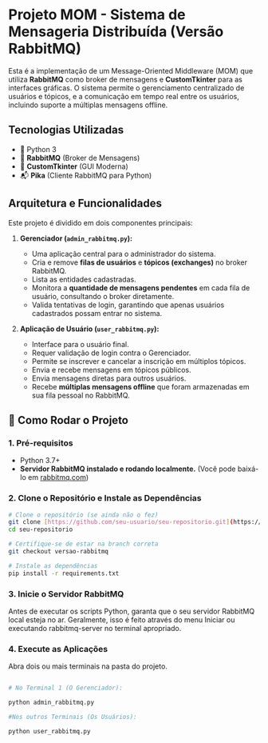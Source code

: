 # Projeto MOM - Sistema de Mensageria Distribuída (Versão RabbitMQ)

Esta é a implementação de um Message-Oriented Middleware (MOM) que utiliza **RabbitMQ** como broker de mensagens e **CustomTkinter** para as interfaces gráficas. O sistema permite o gerenciamento centralizado de usuários e tópicos, e a comunicação em tempo real entre os usuários, incluindo suporte a múltiplas mensagens offline.

## Tecnologias Utilizadas
- 🐍 Python 3
- 🐇 **RabbitMQ** (Broker de Mensagens)
- 🎨 **CustomTkinter** (GUI Moderna)
- 📬 **Pika** (Cliente RabbitMQ para Python)

## Arquitetura e Funcionalidades

Este projeto é dividido em dois componentes principais:

1.  **Gerenciador (`admin_rabbitmq.py`):**
    * Uma aplicação central para o administrador do sistema.
    * Cria e remove **filas de usuários** e **tópicos (exchanges)** no broker RabbitMQ.
    * Lista as entidades cadastradas.
    * Monitora a **quantidade de mensagens pendentes** em cada fila de usuário, consultando o broker diretamente.
    * Valida tentativas de login, garantindo que apenas usuários cadastrados possam entrar no sistema.

2.  **Aplicação de Usuário (`user_rabbitmq.py`):**
    * Interface para o usuário final.
    * Requer validação de login contra o Gerenciador.
    * Permite se inscrever e cancelar a inscrição em múltiplos tópicos.
    * Envia e recebe mensagens em tópicos públicos.
    * Envia mensagens diretas para outros usuários.
    * Recebe **múltiplas mensagens offline** que foram armazenadas em sua fila pessoal no RabbitMQ.

## 🚀 Como Rodar o Projeto

### 1. Pré-requisitos
- Python 3.7+
- **Servidor RabbitMQ instalado e rodando localmente.** (Você pode baixá-lo em [rabbitmq.com](https://www.rabbitmq.com/download.html))

### 2. Clone o Repositório e Instale as Dependências

```bash
# Clone o repositório (se ainda não o fez)
git clone [https://github.com/seu-usuario/seu-repositorio.git](https://github.com/seu-usuario/seu-repositorio.git)
cd seu-repositorio

# Certifique-se de estar na branch correta
git checkout versao-rabbitmq

# Instale as dependências
pip install -r requirements.txt

```

### 3. Inicie o Servidor RabbitMQ

Antes de executar os scripts Python, garanta que o seu servidor RabbitMQ local esteja no ar. Geralmente, isso é feito através do menu Iniciar ou executando rabbitmq-server no terminal apropriado.

### 4. Execute as Aplicações
Abra dois ou mais terminais na pasta do projeto.

```bash

# No Terminal 1 (O Gerenciador):

python admin_rabbitmq.py

#Nos outros Terminais (Os Usuários):

python user_rabbitmq.py